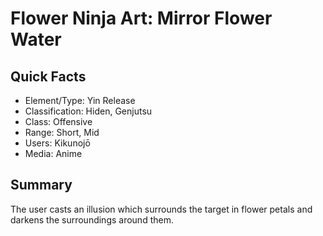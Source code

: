 # Flower Ninja Art: Mirror Flower Water

## Quick Facts
- Element/Type: Yin Release
- Classification: Hiden, Genjutsu
- Class: Offensive
- Range: Short, Mid
- Users: Kikunojō
- Media: Anime

## Summary
The user casts an illusion which surrounds the target in flower petals and darkens the surroundings around them.
